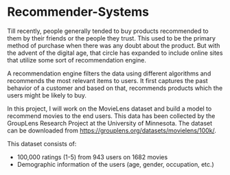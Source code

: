 # Recommender-Systems

Till recently, people generally tended to buy products recommended to them by their friends or the people they trust. This used to be the primary method of purchase when there was any doubt about the product. But with the advent of the digital age, that circle has expanded to include online sites that utilize some sort of recommendation engine.

A recommendation engine filters the data using different algorithms and recommends the most relevant items to users. It first captures the past behavior of a customer and based on that, recommends products which the users might be likely to buy.

In this project, I will work on the MovieLens dataset and build a model to recommend movies to the end users. This data has been collected by the GroupLens Research Project at the University of Minnesota. The dataset can be downloaded from https://grouplens.org/datasets/movielens/100k/. 

This dataset consists of:

- 100,000 ratings (1-5) from 943 users on 1682 movies
- Demographic information of the users (age, gender, occupation, etc.)
